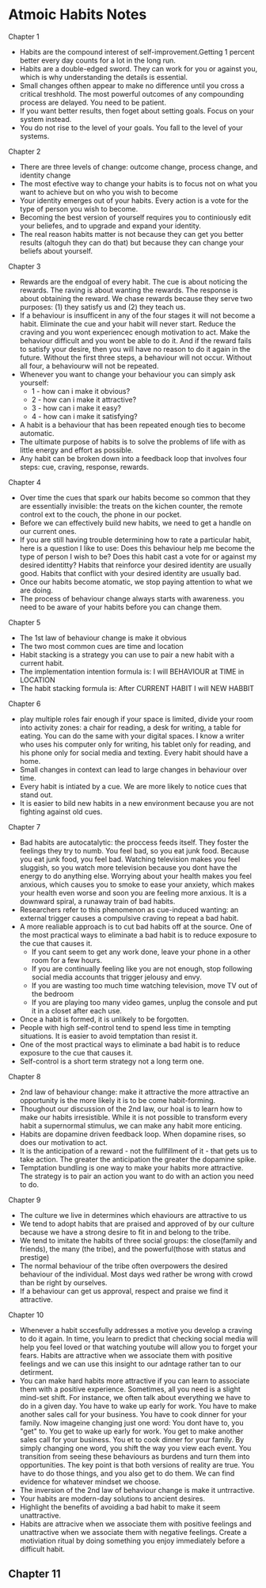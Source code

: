 # Atmoic Habits Notes

Chapter 1
- Habits are the compound interest of self-improvement.Getting 1 percent better every day counts for a lot in the long run.
- Habits are a double-edged sword. They can work for you or against you, which is why understanding the details is essential.
- Small changes ofthen appear to make no difference until you cross a critical treshhold. The most powerful outcomes of any compounding process are delayed. You need to be patient.
- If you want better results, then foget about setting goals. Focus on your system instead.
- You do not rise to the level of your goals. You fall to the level of your systems.

Chapter 2
- There are three levels of change: outcome change, process change, and identity change
- The most efective way to change your habits is to focus not on what you want to achieve but on who you wish to become
- Your identity emerges out of your habits. Every action is a vote for the type of person you wish to become.
- Becoming the best version of yourself requires you to continiously edit your beliefes, and to upgrade and expand your identity.
- The real reason habits matter is not because they can get you better results (altoguh they can do that) but because they can change your beliefs about yourself.

Chapter 3
- Rewards are the endgoal of every habit. The cue is about noticing the rewards. The raving is about wanting the rewards. The response is about obtaining the reward. We chase rewards because they serve two purposes: (1) they satisfy us and (2) they teach us.
- If a behaviour is insufficent in any of the four stages it will not become a habit. Eliminate the cue and your habit will never start. Reduce the craving and you wont experiencec enough motivation to act. Make the behaviour difficult and you wont be able to do it. And if the reward fails to satisfy your desire, then you will have no reason to do it again in the future. Without the first three steps, a behaviour will not occur. Without all four, a behaviourw will not be repeated.
- Whenever you want to change your behaviour you can simply ask yourself:
  - 1 - how can i make it obvious?
  - 2 - how can i make it attractive?
  - 3 - how can i make it easy?
  - 4 - how can i make it satisfying?
- A habit is a behaviour that has been repeated enough ties to become automatic.
- The ultimate purpose of habits is to solve the problems of life with as little energy and effort as possible.
- Any habit can be broken down into a feedback loop that involves four steps: cue, craving, response, rewards.

Chapter 4
- Over time the cues that spark our habits become so common that they are essentially invisible: the treats on the kichen counter, the remote control ext to the couch, the phone in our pocket.
- Before we can effectively build new habits, we need to get a handle on our current ones.
- If you are still having trouble determining how to rate a particular habit, here is a question I like to use: Does this behaviour help me become the type of person I wish to be? Does this habit cast a vote for or against my desired identitty? Habits that reinforce your desired identity are usually good. Habits that conflict with your desired identity are usually bad.
- Once our habits become atomatic, we stop paying attention to what we are doing.
- The process of behaviour change always starts with awareness. you need to be aware of your habits before you can change them.

Chapter 5
- The 1st law of behaviour change is make it obvious
- The two most common cues are time and location
- Habit stacking is a strategy you can use to pair a new habit with a current habit.
- The implementation intention formula is: I will BEHAVIOUR at TIME in LOCATION
- The habit stacking formula is: After CURRENT HABIT I will NEW HABBIT

Chapter 6
- play multiple roles fair enough if your space is limited, divide your room into activity zones: a chair for reading, a desk for writing, a table for eating. You can do the same with your digital spaces. I know a writer who uses his computer only for writing, his tablet only for reading, and his phone only for social media and texting. Every habit should have a home.
- Small changes in context can lead to large changes in behaviour over time.
- Every habit is intiated by a cue. We are more likely to notice cues that stand out.
- It is easier to bild new habits in a new environment because you are not fighting against old cues.

Chapter 7
- Bad habits are autocatalytic: the proccess feeds itself. They foster the feelings they try to numb. You feel bad, so you eat junk food. Because you eat junk food, you feel bad. Watching television makes you feel sluggish, so you watch more television because you dont have the energy to do anything else. Worrying about your health makes you feel anxious, which causes you to smoke to ease your anxiety, which makes your health even worse and soon you are feeling more anxious. It is a downward spiral, a runaway train of bad habits.
- Researchers refer to this phenomenon as cue-induced wanting: an external trigger causes a compulsive craving to repeat a bad habit.
- A more realiable approach is to cut bad habits off at the source. One of the most practical ways to eliminate a bad habit is to reduce exposure to the cue that causes it.
  - If you cant seem to get any work done, leave your phone in a other room for a few hours.
  - If you are continually feeling like you are not enough, stop following social media accounts that trigger jelousy and envy.
  - If you are wasting too much time watching television, move TV out of the bedroom
  - If you are playing too many video games, unplug the console and put it in a closet after each use.
 - Once a habit is formed, it is unlikely to be forgotten.
 - People with high self-control tend to spend less time in tempting situations. It is easier to avoid temptation than resist it.
 - One of the most practical ways to eliminate a bad habit is to reduce exposure to the cue that causes it.
 - Self-control is a short term strategy not a long term one.

Chapter 8
- 2nd law of behaviour change: make it attractive the more attractive an opportunity is the more likely it is to be come habit-forming.
- Thoughout our discussion of the 2nd law, our hoal is to learn how to make our habits irresistible. While it is not possible to transform every habit a supernormal stimulus, we can make any habit more enticing.
- Habits are dopamine driven feedback loop. When dopamine rises, so does our motivation to act.
- It is the anticipation of a reward - not the fullfillment of it - that gets us to take action. The greater the anticipation the greater the dopamine spike.
- Temptation bundling is one way to make your habits more attractive. The strategy is to pair an action you want to do with an action you need to do.

Chapter 9
- The culture we live in determines which ehaviours are attractive to us
- We tend to adopt habits that are praised and approved of by our culture because we have a strong desire to fit in and belong to the tribe.
- We tend to imitate the habits of three social groups: the close(family and friends), the many (the tribe), and the powerful(those with status and prestige)
- The normal behaviour of the tribe often overpowers the desired behaviour of the individual. Most days wed rather be wrong with crowd than be right by ourselves.
- If a behaviour can get us approval, respect and praise we find it attractive.

Chapter 10
- Whenever a habit sccesfully addresses a motive you develop a craving to do it again. In time, you learn to predict that checking social media will help you feel loved or that watching youtube will allow you to forget your fears. Habits are attractive when we associate them with positive feelings and we can use this insight to our adntage rather tan to our detirment.
- You can make hard habits more attractive if you can learn to associate them with a positive experience. Sometimes, all you need is a slight mind-set shift. For instance, we often talk about everything we have to do in a given day. You have to wake up early for work. You have to make another sales call for your business. You have to cook dinner for your family. Now imageine changing just one word: You dont have to, you "get" to. You get to wake up early for work. You get to make another sales call for your business. You et to cook dinner for your family. By simply changing one word, you shift the way you view each event. You transition from seeing these behaviours as burdens and turn them into opportunities. The key point is that both versions of reality are true. You have to do those things, and you also get to do them. We can find evidence for whatever mindset we choose.
- The inversion of the 2nd law of behaviour change is make it untrractive.
- Your habits are modern-day solutions to ancient desires.
- Highlight the benefits of avoiding a bad habit to make it seem unattractive. 
- Habits are attracive when we associate them with positive feelings and unattractive when we associate them with negative feelings. Create a motiviation ritual by doing something you enjoy immediately before a difficult habit.

Chapter 11
- 

